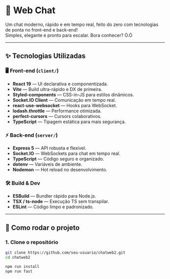 # 🚀 Web Chat

Um chat moderno, rápido e em tempo real, feito do zero com tecnologias de ponta no front-end e back-end!  
Simples, elegante e pronto para escalar. Bora conhecer? Ò.Ó

---

## ✨ Tecnologias Utilizadas

### 🖥️ Front-end (`client/`)
- **React 19** — UI declarativa e componentizada.
- **Vite** — Build ultra-rápido e DX de primeira.
- **Styled-components** — CSS-in-JS para estilos dinâmicos.
- **Socket.IO Client** — Comunicação em tempo real.
- **react-use-websocket** — Hooks para WebSocket.
- **lodash.throttle** — Performance otimizada.
- **perfect-cursors** — Cursors colaborativos.
- **TypeScript** — Tipagem estática para mais segurança.

### ⚡ Back-end (`server/`)
- **Express 5** — API robusta e flexível.
- **Socket.IO** — WebSockets para chat em tempo real.
- **TypeScript** — Código seguro e organizado.
- **dotenv** — Variáveis de ambiente.
- **Nodemon** — Hot reload no desenvolvimento.

### 🛠️ Build & Dev
- **ESBuild** — Bundler rápido para Node.js.
- **TSX / ts-node** — Execução TS sem transpilar.
- **ESLint** — Código limpo e padronizado.

---

## 🚦 Como rodar o projeto

### 1. Clone o repositório
```bash
git clone https://github.com/seu-usuario/chatweb2.git
cd chatweb2

npm run install
npm run fast
```